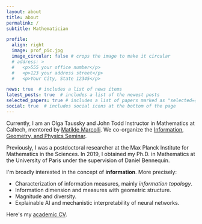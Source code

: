 ```yaml
---
layout: about
title: about
permalink: /
subtitle: Mathematician

profile:
  align: right
  image: prof_pic.jpg
  image_circular: false # crops the image to make it circular
  # address: >
  #   <p>555 your office number</p>
  #   <p>123 your address street</p>
  #   <p>Your City, State 12345</p>

news: true  # includes a list of news items
latest_posts: true  # includes a list of the newest posts
selected_papers: true # includes a list of papers marked as "selected={true}"
social: true  # includes social icons at the bottom of the page
---
```


Currently, I am an Olga Taussky and John Todd Instructor in Mathematics at Caltech, mentored by <a href="https://www.its.caltech.edu/~matilde/">Matilde Marcolli</a>. We co-organize the <a href="https://www.its.caltech.edu/~vigneaux/igps/">Information, Geometry, and Physics Seminar</a>.

Previously, I was a postdoctoral researcher at the Max Planck Institute for Mathematics in the Sciences. In 2019, I obtained my Ph.D. in Mathematics at the University of Paris under the supervision of Daniel Bennequin.

I'm broadly interested in the concept of **information**. More precisely:
* Characterization of information measures, mainly *information topology*. 
* Information dimension and measures with geometric structure.
* Magnitude and diversity.
* Explainable AI and mechanistic interpretability of neural networks. 

Here's my [academic CV]({site.baseurl}}/assets/pdf/Academic-CV-Aug2024.pdf). 






